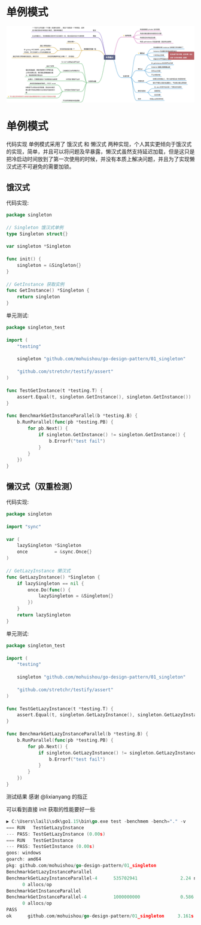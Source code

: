# 单例模式


![](https://raw.githubusercontent.com/yzj0911/my_logs/main/content/images/单例模式.jpeg)

# 单例模式


代码实现
单例模式采用了 饿汉式 和 懒汉式 两种实现，个人其实更倾向于饿汉式的实现，简单，并且可以将问题及早暴露，懒汉式虽然支持延迟加载，但是这只是把冷启动时间放到了第一次使用的时候，并没有本质上解决问题，并且为了实现懒汉式还不可避免的需要加锁。

## 饿汉式
代码实现:

```go
package singleton

// Singleton 饿汉式单例
type Singleton struct{}

var singleton *Singleton

func init() {
	singleton = &Singleton{}
}

// GetInstance 获取实例
func GetInstance() *Singleton {
	return singleton
}
```
单元测试:

```go
package singleton_test

import (
	"testing"

	singleton "github.com/mohuishou/go-design-pattern/01_singleton"

	"github.com/stretchr/testify/assert"
)

func TestGetInstance(t *testing.T) {
	assert.Equal(t, singleton.GetInstance(), singleton.GetInstance())
}

func BenchmarkGetInstanceParallel(b *testing.B) {
	b.RunParallel(func(pb *testing.PB) {
		for pb.Next() {
			if singleton.GetInstance() != singleton.GetInstance() {
				b.Errorf("test fail")
			}
		}
	})
}
```
## 懒汉式（双重检测）
代码实现:
```go
package singleton

import "sync"

var (
	lazySingleton *Singleton
	once          = &sync.Once{}
)

// GetLazyInstance 懒汉式
func GetLazyInstance() *Singleton {
	if lazySingleton == nil {
		once.Do(func() {
			lazySingleton = &Singleton{}
		})
	}
	return lazySingleton
}
```
单元测试:

```go
package singleton_test

import (
	"testing"

	singleton "github.com/mohuishou/go-design-pattern/01_singleton"

	"github.com/stretchr/testify/assert"
)

func TestGetLazyInstance(t *testing.T) {
	assert.Equal(t, singleton.GetLazyInstance(), singleton.GetLazyInstance())
}

func BenchmarkGetLazyInstanceParallel(b *testing.B) {
	b.RunParallel(func(pb *testing.PB) {
		for pb.Next() {
			if singleton.GetLazyInstance() != singleton.GetLazyInstance() {
				b.Errorf("test fail")
			}
		}
	})
}
```
测试结果
感谢 @lixianyang 的指正

可以看到直接 init 获取的性能要好一些

```go
▶ C:\Users\laili\sdk\go1.15\bin\go.exe test -benchmem -bench="." -v
=== RUN   TestGetLazyInstance
--- PASS: TestGetLazyInstance (0.00s)
=== RUN   TestGetInstance
--- PASS: TestGetInstance (0.00s)
goos: windows
goarch: amd64
pkg: github.com/mohuishou/go-design-pattern/01_singleton
BenchmarkGetLazyInstanceParallel
BenchmarkGetLazyInstanceParallel-4      535702941                2.24 ns/op           0 B/op
      0 allocs/op
BenchmarkGetInstanceParallel
BenchmarkGetInstanceParallel-4          1000000000               0.586 ns/op          0 B/op
      0 allocs/op
PASS
ok      github.com/mohuishou/go-design-pattern/01_singleton     3.161s
```
